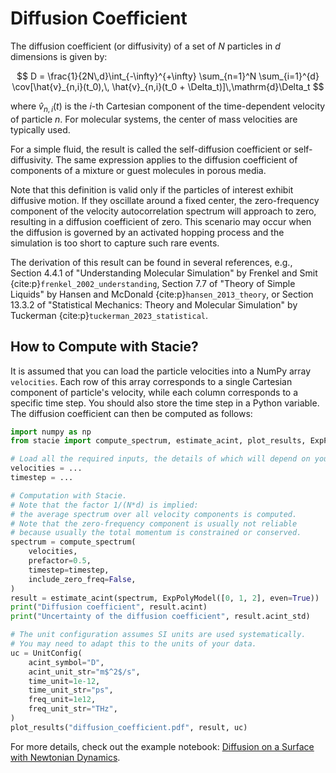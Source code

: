 # Diffusion Coefficient

The diffusion coefficient (or diffusivity) of a set of $N$ particles in $d$ dimensions is given by:

$$
D = \frac{1}{2N\,d}\int_{-\infty}^{+\infty}
    \sum_{n=1}^N \sum_{i=1}^{d}
    \cov[\hat{v}_{n,i}(t_0),\, \hat{v}_{n,i}(t_0 + \Delta_t)]\,\mathrm{d}\Delta_t
$$

where $\hat{v}_{n,i}(t)$ is the $i$-th Cartesian component of
the time-dependent velocity of particle $n$.
For molecular systems, the center of mass velocities are typically used.

For a simple fluid, the result is called the self-diffusion coefficient or self-diffusivity.
The same expression applies to the diffusion coefficient of components of a mixture
or guest molecules in porous media.

Note that this definition is valid only if the particles of interest exhibit diffusive motion.
If they oscillate around a fixed center,
the zero-frequency component of the velocity autocorrelation spectrum will approach to zero,
resulting in a diffusion coefficient of zero.
This scenario may occur when the diffusion is governed by an activated hopping process
and the simulation is too short to capture such rare events.

The derivation of this result can be found in several references, e.g.,
Section 4.4.1 of "Understanding Molecular Simulation"
by Frenkel and Smit {cite:p}`frenkel_2002_understanding`,
Section 7.7 of "Theory of Simple Liquids"
by Hansen and McDonald {cite:p}`hansen_2013_theory`,
or Section 13.3.2 of "Statistical Mechanics: Theory and Molecular Simulation"
by Tuckerman {cite:p}`tuckerman_2023_statistical`.

## How to Compute with Stacie?

It is assumed that you can load the particle velocities into a NumPy array `velocities`.
Each row of this array corresponds to a single Cartesian component of particle's velocity, while
each column corresponds to  a specific time step.
You should also store the time step in a Python variable.
The diffusion coefficient can then be computed as follows:

```python
import numpy as np
from stacie import compute_spectrum, estimate_acint, plot_results, ExpPolyModel, UnitConfig

# Load all the required inputs, the details of which will depend on your use case.
velocities = ...
timestep = ...

# Computation with Stacie.
# Note that the factor 1/(N*d) is implied:
# the average spectrum over all velocity components is computed.
# Note that the zero-frequency component is usually not reliable
# because usually the total momentum is constrained or conserved.
spectrum = compute_spectrum(
    velocities,
    prefactor=0.5,
    timestep=timestep,
    include_zero_freq=False,
)
result = estimate_acint(spectrum, ExpPolyModel([0, 1, 2], even=True))
print("Diffusion coefficient", result.acint)
print("Uncertainty of the diffusion coefficient", result.acint_std)

# The unit configuration assumes SI units are used systematically.
# You may need to adapt this to the units of your data.
uc = UnitConfig(
    acint_symbol="D",
    acint_unit_str="m$^2$/s",
    time_unit=1e-12,
    time_unit_str="ps",
    freq_unit=1e12,
    freq_unit_str="THz",
)
plot_results("diffusion_coefficient.pdf", result, uc)
```

For more details, check out the example notebook:
[Diffusion on a Surface with Newtonian Dynamics](../../examples/surface_diffusion.py).
